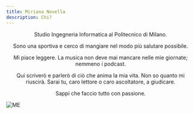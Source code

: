 ```yaml
---
title: Miriana Novella
description: Chi?
---
```

<div align="center">
  Studio Ingegneria Informatica al Politecnico di Milano.

  Sono una sportiva e cerco di mangiare nel modo più salutare possibile.
  
  Mi piace leggere. La musica non deve mai mancare nelle mie giornate; nemmeno i podcast.

  Qui scriverò e parlerò di ciò che anima la mia vita. Non so quanto mi riuscirà. Sarai tu, caro lettore o caro ascoltatore, a giudicare.

  Sappi che faccio tutto con passione.
</div>

![ME](/img/ME.jpeg)
